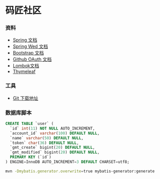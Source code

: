 # 码匠社区

### 资料
* [Spring 文档](https://spring.io/guides/)  
* [Spring Wed 文档](https://spring.io/guides/gs/serving-web-content/)  
* [Bootstrap 文档](https://v3.bootcss.com/getting-started/)  
* [Github OAuth 文档](https://developer.github.com/apps/building-oauth-apps/creating-an-oauth-app/)
* [Lombok文档](https://projectlombok.org/)
* [Thymeleaf](https://www.thymeleaf.org/doc/tutorials/2.1/usingthymeleaf.html)
### 工具
* [Git 下载地址](https://git-srm.com/download)  
### 数据库脚本  
```sql
CREATE TABLE `user` (
  `id` int(11) NOT NULL AUTO_INCREMENT,
  `account_id` varchar(100) DEFAULT NULL,
  `name` varchar(50) DEFAULT NULL,
  `token` char(36) DEFAULT NULL,
  `gmt_create` bigint(20) DEFAULT NULL,
  `gmt_modified` bigint(20) DEFAULT NULL,
  PRIMARY KEY (`id`)
) ENGINE=InnoDB AUTO_INCREMENT=3 DEFAULT CHARSET=utf8;  
```  
```bash
mvn -Dmybatis.generator.overwrite=true mybatis-generator:generate
```  

